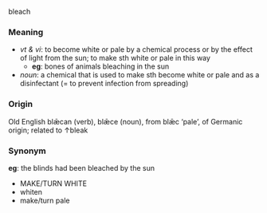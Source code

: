 bleach
### Meaning
+ _vt & vi_: to become white or pale by a chemical process or by the effect of light from the sun; to make sth white or pale in this way
	+ __eg__: bones of animals bleaching in the sun
+ _noun_: a chemical that is used to make sth become white or pale and as a disinfectant (= to prevent infection from spreading)
### Origin

Old English blǣcan (verb), blǣce (noun), from blǣc ‘pale’, of Germanic origin; related to ↑bleak

### Synonym

__eg__: the blinds had been bleached by the sun

+ MAKE/TURN WHITE
+ whiten
+ make/turn pale


